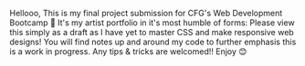Hellooo, 
This is my final project submission for CFG's Web Development Bootcamp 🌟
It's my artist portfolio in it's most humble of forms:
Please view this simply as a draft as I have yet 
to master CSS and make responsive web designs!
You will find notes up and around my code to further
emphasis this is a work in progress. 
Any tips & tricks are welcomed!!
Enjoy 😊 
